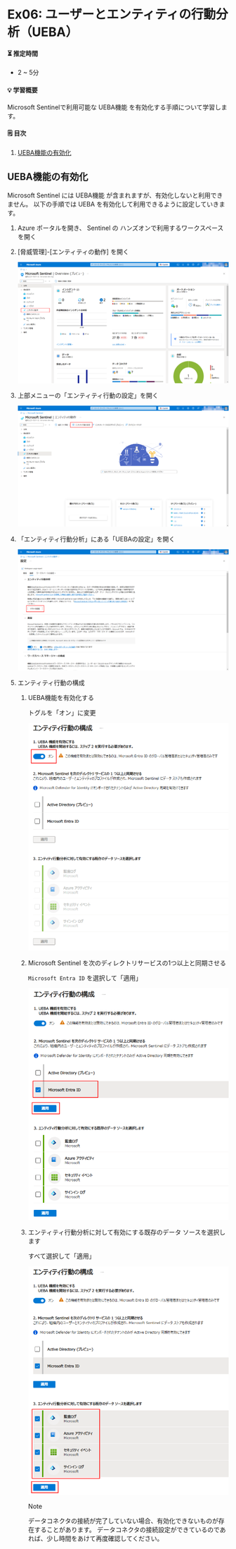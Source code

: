 # Ex06: ユーザーとエンティティの行動分析（UEBA）

#### ⏳ 推定時間

- 2 ~ 5分

#### 💡 学習概要

Microsoft Sentinelで利用可能な UEBA機能 を有効化する手順について学習します。

#### 🗒️ 目次

1. [UEBA機能の有効化](#ueba機能の有効化)


## UEBA機能の有効化

Microsoft Sentinel には UEBA機能 が含まれますが、有効化しないと利用できません。
以下の手順では UEBA を有効化して利用できるように設定していきます。

1. Azure ポータルを開き、 Sentinel の ハンズオンで利用するワークスペースを開く

1. [脅威管理]-[エンティティの動作] を開く

    ![](../images/ex06/001-setupueba.png)

1. 上部メニューの「エンティティ行動の設定」を開く

    ![](../images/ex06/002-setupueba.png)

1. 「エンティティ行動分析」にある「UEBAの設定」を開く

    ![](../images/ex06/003-setupueba.png)

1. エンティティ行動の構成

    1. UEBA機能を有効化する

        トグルを「オン」に変更

        ![](../images/ex06/004a-setupueba.png)

    1. Microsoft Sentinel を次のディレクトリサービスの1つ以上と同期させる

        `Microsoft Entra ID` を選択して「適用」

        ![](../images/ex06/004b-setupueba.png)

    1. エンティティ行動分析に対して有効にする既存のデータ ソースを選択します

        すべて選択して「適用」

        ![](../images/ex06/004c-setupueba.png)

        > [!NOTE]
        > データコネクタの接続が完了していない場合、有効化できないものが存在することがあります。
        > データコネクタの接続設定ができているのであれば、少し時間をあけて再度確認してください。
